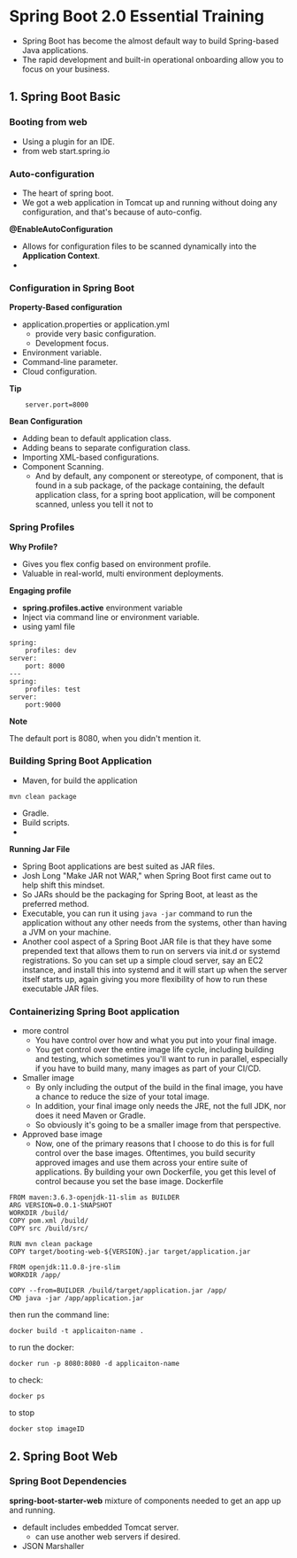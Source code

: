 # Spring Boot 2.0 Essential Training
- Spring Boot has become the almost default way to build Spring-based Java applications. 
- The rapid development and built-in operational onboarding allow you to focus on your business.

## 1. Spring Boot Basic
### Booting from web
- Using a plugin for an IDE.
- from web start.spring.io

### Auto-configuration
- The heart of spring boot.
- We got a web application in Tomcat up and running without doing any configuration, and that's because of auto-config.

**@EnableAutoConfiguration**
- Allows for configuration files to be scanned dynamically into the **Application Context**.
- 

### Configuration in Spring Boot
**Property-Based configuration**
- application.properties or application.yml
    - provide very basic configuration.
    - Development focus.
- Environment variable.
- Command-line parameter.
- Cloud configuration.

**Tip**
```
    server.port=8000
```
**Bean Configuration**
- Adding bean to default application class.
- Adding beans to separate configuration class.
- Importing XML-based configurations.
- Component Scanning.
    - And by default, any component or stereotype, of component, that is found in a sub package, of the package containing, the default application class, for a spring boot application, will be component scanned, unless you tell it not to
 
### Spring Profiles
**Why Profile?**

- Gives you flex config based on environment profile.
- Valuable in real-world, multi environment deployments.
  
**Engaging profile**

- **spring.profiles.active** environment variable
- Inject via command line or environment variable.
- using yaml file
```
spring:
    profiles: dev
server:
    port: 8000
---
spring:
    profiles: test
server:
    port:9000
```  
**Note**

The default port is 8080, when you didn't mention it.

### Building Spring Boot Application
- Maven, for build the application
```
mvn clean package
```
- Gradle.
- Build scripts.
- 
**Running Jar File**
- Spring Boot applications are best suited as JAR files. 
- Josh Long "Make JAR not WAR," when Spring Boot first came out to help shift this mindset. 
- So JARs should be the packaging for Spring Boot, at least as the preferred method.
- Executable, you can run it using ```java -jar``` command to run the application without any other needs from the systems, other than having a JVM on your machine.
- Another cool aspect of a Spring Boot JAR file is that they have some prepended text that allows them to run on servers via init.d or systemd registrations. So you can set up a simple cloud server, say an EC2 instance, and install this into systemd and it will start up when the server itself starts up, 
again giving you more flexibility of how to run these executable JAR files.

### Containerizing Spring Boot application
- more control
    - You have control over how and what you put into your final image. 
    - You get control over the entire image life cycle, including building and testing, which sometimes you'll want to run in parallel, especially if you have to build many, many images as part of your CI/CD.
- Smaller image
    - By only including the output of the build in the final image, you have a chance to reduce the size of your total image. 
    - In addition, your final image only needs the JRE, not the full JDK, nor does it need Maven or Gradle. 
    - So obviously it's going to be a smaller image from that perspective.
- Approved base image
    - Now, one of the primary reasons that I choose to do this is for full control over the base images. Oftentimes, you build security approved images and use them across your entire suite of applications. By building your own Dockerfile, you get this level of control because you set the base image.
Dockerfile
```
FROM maven:3.6.3-openjdk-11-slim as BUILDER
ARG VERSION=0.0.1-SNAPSHOT
WORKDIR /build/
COPY pom.xml /build/
COPY src /build/src/

RUN mvn clean package
COPY target/booting-web-${VERSION}.jar target/application.jar

FROM openjdk:11.0.8-jre-slim
WORKDIR /app/

COPY --from=BUILDER /build/target/application.jar /app/
CMD java -jar /app/application.jar
```

then run the command line:
```
docker build -t applicaiton-name . 
```

to run the docker:
```
docker run -p 8080:8080 -d applicaiton-name
```
to check:
```
docker ps
```
to stop
```
docker stop imageID
```

## 2. Spring Boot Web
### Spring Boot Dependencies
**spring-boot-starter-web**
mixture of components needed to get an app up and running.
- default includes embedded Tomcat server.
    - can use another web servers if desired.
- JSON Marshaller
  